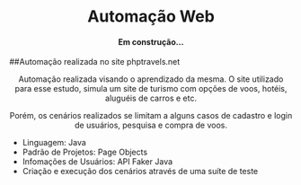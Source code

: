 <h1 align="center"> Automação Web </h1>
<h4 align="center"> Em construção... </h4>

##Automação realizada no site phptravels.net


<p align="center">Automação realizada visando o aprendizado da mesma. O site utilizado para esse estudo, simula um site de turismo com opções de voos, hotéis, aluguéis de carros e etc. </p>

<p align="center">Porém, os cenários realizados se limitam a alguns casos de cadastro e login de usuários, pesquisa e compra de voos. </p>
<ul>
<li>Linguagem: Java </li> 
<li>Padrão de Projetos: Page Objects </li> 
<li>Infomações de Usuários: API Faker Java </li> 
<li>Criação e execução dos cenários através de uma suíte de teste</li>
</ul>